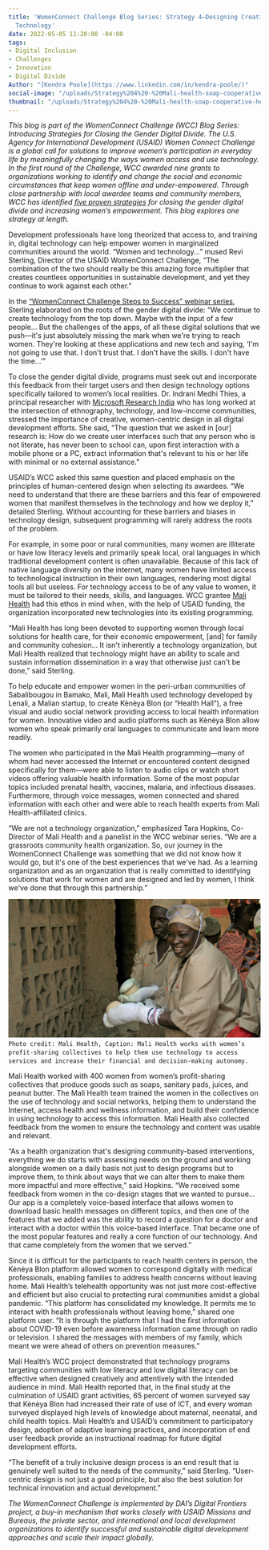 ```yaml
---
title: 'WomenConnect Challenge Blog Series: Strategy 4—Designing Creative, Women-Centric
  Technology'
date: 2022-05-05 11:20:00 -04:00
tags:
- Digital Inclusion
- Challenges
- Innovation
- Digital Divide
Author: "[Kendra Poole](https://www.linkedin.com/in/kendra-poole/)"
social-image: "/uploads/Strategy%204%20-%20Mali-health-soap-cooperative-hero.jpg"
thumbnail: "/uploads/Strategy%204%20-%20Mali-health-soap-cooperative-hero.jpg"
---
```


*This blog is part of the WomenConnect Challenge (WCC) Blog Series: Introducing Strategies for Closing the Gender Digital Divide. The U.S. Agency for International Development (USAID) Women Connect Challenge is a global call for solutions to improve women’s participation in everyday life by meaningfully changing the ways women access and use technology. In the first round of the Challenge, WCC awarded nine grants to organizations working to identify and change the social and economic circumstances that keep women offline and under-empowered. Through close partnership with local awardee teams and community members, WCC has identified [five proven strategies](https://womenconnectchallenge.s3.amazonaws.com/media/uploads/proven_strategies_digitalgenderdivide_final.pdf) for closing the gender digital divide and increasing women’s empowerment. This blog explores one strategy at length.*

<!--more-->

Development professionals have long theorized that access to, and training in, digital technology can help empower women in marginalized communities around the world. “Women and technology...” mused Revi Sterling, Director of the USAID WomenConnect Challenge, “The combination of the two should really be this amazing force multiplier that creates countless opportunities in sustainable development, and yet they continue to work against each other.” 

In the [“WomenConnect Challenge Steps to Success” webinar series](https://www.youtube.com/playlist?list=PLd1A49D9AiwWfqIuMDKK5BJnAnhVwTOgH), Sterling elaborated on the roots of the gender digital divide: “We continue to create technology from the top down. Maybe with the input of a few people… But the challenges of the apps, of all these digital solutions that we push—it's just absolutely missing the mark when we're trying to reach women. They're looking at these applications and new tech and saying, ‘I'm not going to use that. I don't trust that. I don't have the skills. I don't have the time…’”

To close the gender digital divide, programs must seek out and incorporate this feedback from their target users and then design technology options specifically tailored to women’s local realities. Dr. Indrani Medhi Thies, a principal researcher with [Microsoft Research India](https://www.microsoft.com/en-us/research/people/indranim/) who has long worked at the intersection of ethnography, technology, and low-income communities, stressed the importance of creative, women-centric design in all digital development efforts. She said, “The question that we asked in [our] research is: How do we create user interfaces such that any person who is not literate, has never been to school can, upon first interaction with a mobile phone or a PC, extract information that's relevant to his or her life with minimal or no external assistance.”

USAID’s WCC asked this same question and placed emphasis on the principles of human-centered design when selecting its awardees. “We need to understand that there are these barriers and this fear of empowered women that manifest themselves in the technology and how we deploy it,” detailed Sterling. Without accounting for these barriers and biases in technology design, subsequent programming will rarely address the roots of the problem.

For example, in some poor or rural communities, many women are illiterate or have low literacy levels and primarily speak local, oral languages in which traditional development content is often unavailable. Because of this lack of native language diversity on the internet, many women have limited access to technological instruction in their own languages, rendering most digital tools all but useless. For technology access to be of any value to women, it must be tailored to their needs, skills, and languages. WCC grantee [Mali Health](https://malihealth.org/) had this ethos in mind when, with the help of USAID funding, the organization incorporated new technologies into its existing programming. 

“Mali Health has long been devoted to supporting women through local solutions for health care, for their economic empowerment, [and] for family and community cohesion… It isn't inherently a technology organization, but Mali Health realized that technology might have an ability to scale and sustain information dissemination in a way that otherwise just can't be done,” said Sterling.

To help educate and empower women in the peri-urban communities of Sabalibougou in Bamako, Mali, Mali Health used technology developed by Lenali, a Malian startup, to create Kènèya Blon (or “Health Hall”), a free visual and audio social network providing access to local health information for women. Innovative video and audio platforms such as Kènèya Blon allow women who speak primarily oral languages to communicate and learn more readily. 

The women who participated in the Mali Health programming—many of whom had never accessed the Internet or encountered content designed specifically for them⁠—were able to listen to audio clips or watch short videos offering valuable health information. Some of the most popular topics included prenatal health, vaccines, malaria, and infectious diseases. Furthermore, through voice messages, women connected and shared information with each other and were able to reach health experts from Mali Health-affiliated clinics. 

“We are not a technology organization,” emphasized Tara Hopkins, Co-Director of Mali Health and a panelist in the WCC webinar series. “We are a grassroots community health organization. So, our journey in the WomenConnect Challenge was something that we did not know how it would go, but it's one of the best experiences that we've had. As a learning organization and as an organization that is really committed to identifying solutions that work for women and are designed and led by women, I think we've done that through this partnership.” 

![Strategy 4 - Mali-health-soap-cooperative-hero.jpg](/uploads/Strategy%204%20-%20Mali-health-soap-cooperative-hero.jpg)`Photo credit: Mali Health, Caption: Mali Health works with women’s profit-sharing collectives to help them use technology to access services and increase their financial and decision-making autonomy.`

Mali Health worked with 400 women from women’s profit-sharing collectives that produce goods such as soaps, sanitary pads, juices, and peanut butter. The Mali Health team trained the women in the collectives on the use of technology and social networks, helping them to understand the Internet, access health and wellness information, and build their confidence in using technology to access this information. Mali Health also collected feedback from the women to ensure the technology and content was usable and relevant. 

“As a health organization that's designing community-based interventions, everything we do starts with assessing needs on the ground and working alongside women on a daily basis not just to design programs but to improve them, to think about ways that we can alter them to make them more impactful and more effective,” said Hopkins. “We received some feedback from women in the co-design stages that we wanted to pursue… Our app is a completely voice-based interface that allows women to download basic health messages on different topics, and then one of the features that we added was the ability to record a question for a doctor and interact with a doctor within this voice-based interface. That became one of the most popular features and really a core function of our technology. And that came completely from the women that we served.”

Since it is difficult for the participants to reach health centers in person, the Kènèya Blon platform allowed women to correspond digitally with medical professionals, enabling families to address health concerns without leaving home. Mali Health’s telehealth opportunity was not just more cost-effective and efficient but also crucial to protecting rural communities amidst a global pandemic. “This platform has consolidated my knowledge. It permits me to interact with health professionals without leaving home,” shared one platform user. “It is through the platform that I had the first information about COVID-19 even before awareness information came through on radio or television. I shared the messages with members of my family, which meant we were ahead of others on prevention measures.”

Mali Health’s WCC project demonstrated that technology programs targeting communities with low literacy and low digital literacy can be effective when designed creatively and attentively with the intended audience in mind. Mali Health reported that, in the final study at the culmination of USAID grant activities, 65 percent of women surveyed say that Kènèya Blon had increased their rate of use of ICT, and every woman surveyed displayed high levels of knowledge about maternal, neonatal, and child health topics. Mali Health’s and USAID’s commitment to participatory design, adoption of adaptive learning practices, and incorporation of end user feedback provide an instructional roadmap for future digital development efforts. 

“The benefit of a truly inclusive design process is an end result that is genuinely well suited to the needs of the community,” said Sterling. “User-centric design is not just a good principle, but also the best solution for technical innovation and actual development.”

*The WomenConnect Challenge is implemented by DAI’s Digital Frontiers project, a buy-in mechanism that works closely with USAID Missions and Bureaus, the private sector, and international and local development organizations to identify successful and sustainable digital development approaches and scale their impact globally.*
